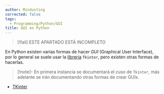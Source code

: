 ```yaml
---
author: Mindusting
corrected: false
tags:
  - Programming/Python/GUI
title: GUI en Python
---
```


> [!fail] ESTE APARTADO ESTÁ INCOMPLETO

En Python existen varias formas de hacer *GUI* (Graphical User Interface), por lo general se suele usar la [librería](../py_module.md) `Tkinter`, pero existen otras formas de hacerlas.

> [!note]-
> En primera instancia se documentará el cuso de `Tkinter`, más adelante se irán documentando otras formas de crear GUIs.

- [TKinter](tkinter/py_tkinter.md)
